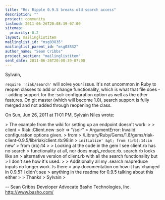 ```yaml
---
title: "Re: Ripple 0.9.5 breaks old search access"
description: ""
project: community
lastmod: 2011-06-26T20:08:39-07:00
sitemap:
  priority: 0.2
layout: mailinglistitem
mailinglist_id: "msg03835"
mailinglist_parent_id: "msg03832"
author_name: "Sean Cribbs"
project_section: "mailinglistitem"
sent_date: 2011-06-26T20:08:39-07:00
---
```



Sylvain,

`require 'riak/search'` will solve your issue. It's not uncommon in Ruby to
reopen classes to add or change functionality, which is what that file does
-- adding support for the :solr configuration option as well as the other
features. On git master (which will become 1.0), search support is fully
merged and not added through reopening the class.

On Sun, Jun 26, 2011 at 11:01 PM, Sylvain Niles wrote:

&gt; The example from the wiki for setting up an endpoint doesn't work:
&gt;
&gt; client = Riak::Client.new :solr =&gt; "/solr"
&gt; ArgumentError: Invalid configuration options given.
&gt; from
&gt; /Library/Ruby/Gems/1.8/gems/riak-client-0.9.5/lib/riak/client.rb:98:in
&gt; `initialize'
&gt; from (irb):14:in `new'
&gt; from (irb):14
&gt;
&gt; Looking at the code in the gem I see client.rb has no search
&gt; functionality at all, nor does map\\_reduce.rb. search.rb looks like an
&gt; alternative version of client.rb with all the search functionality but
&gt; I don't see how it's used.
&gt;
&gt; Additionally all my .search mapreduce inputs no longer work. Is there
&gt; any documentation on how it has changed in 0.9.5? I didn't see
&gt; anything in the readme for 0.9.5 talking about this either
&gt;
&gt; Thanks
&gt; Sylvain
&gt;


-- 
Sean Cribbs 
Developer Advocate
Basho Technologies, Inc.
http://www.basho.com/
